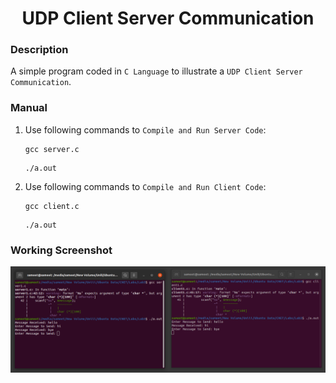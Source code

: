 <h1 align="center">UDP Client Server Communication</h1>

### Description
A simple program coded in `C Language` to illustrate a `UDP Client Server Communication`.

### Manual
1) Use following commands to `Compile and Run Server Code`:
    ```
    gcc server.c
    ```
    ```
    ./a.out
    ```

2) Use following commands to `Compile and Run Client Code`:
    ```
    gcc client.c
    ```
    ```
    ./a.out
    ```
    
### Working Screenshot
<div align="center">
  <img src = "https://github.com/SameetAsadullah/UDP-Client-Server-Communication/blob/main/extras/working-ss.png" alt = "" width="900px"/>
</div>
